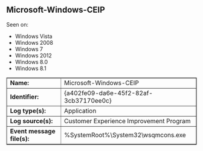 ## Microsoft-Windows-CEIP

Seen on:
* Windows Vista
* Windows 2008
* Windows 7
* Windows 2012
* Windows 8.0
* Windows 8.1

<table border="1" class="docutils">
  <tbody>
    <tr>
      <td><b>Name:</b></td>
      <td>Microsoft-Windows-CEIP</td>
    </tr>
    <tr>
      <td><b>Identifier:</b></td>
      <td>{a402fe09-da6e-45f2-82af-3cb37170ee0c}</td>
    </tr>
    <tr>
      <td><b>Log type(s):</b></td>
      <td>Application</td>
    </tr>
    <tr>
      <td><b>Log source(s):</b></td>
      <td>Customer Experience Improvement Program</td>
    </tr>
    <tr>
      <td><b>Event message file(s):</b></td>
      <td>%SystemRoot%\System32\wsqmcons.exe</td>
    </tr>
  </tbody>
</table>

&nbsp;


